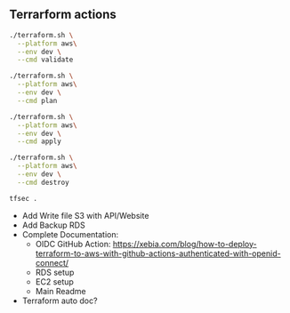 ## Terrarform actions


```sh
./terraform.sh \
  --platform aws\
  --env dev \
  --cmd validate
```

```sh
./terraform.sh \
  --platform aws\
  --env dev \
  --cmd plan
```

```sh
./terraform.sh \
  --platform aws\
  --env dev \
  --cmd apply
```

```sh
./terraform.sh \
  --platform aws\
  --env dev \
  --cmd destroy
```

```sh
tfsec .
```

- Add Write file S3 with API/Website
- Add Backup RDS
- Complete Documentation:
  - OIDC GitHub Action: https://xebia.com/blog/how-to-deploy-terraform-to-aws-with-github-actions-authenticated-with-openid-connect/
  - RDS setup
  - EC2 setup
  - Main Readme
- Terraform auto doc?